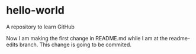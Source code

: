 # hello-world
A repository to learn GitHub

Now I am making the first change in README.md while I am at the readme-edits branch.
This change is going to be commited.
